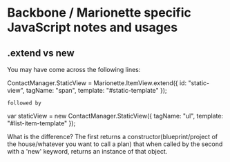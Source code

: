 Backbone / Marionette specific JavaScript notes and usages
=================

.extend vs new
-----------------

You may have come across the following lines:

ContactManager.StaticView = Marionette.ItemView.extend({
       id: "static-view",
       tagName: "span",
       template: "#static-template"
    });

    followed by
var staticView = new ContactManager.StaticView({
            tagName: "ul",
            template: "#list-item-template"
        });

What is the difference?
The first returns a constructor(blueprint/project of the house/whatever you want to call a plan) that when called by the
second with a 'new' keyword, returns an instance of that object.



